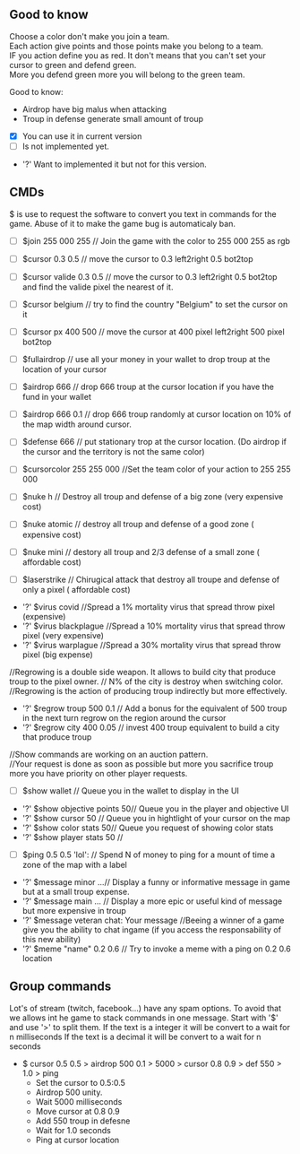 ## Good to know
Choose a color don't make you join a team.  
Each action give points and those points make you belong to a team.  
IF you action define you as red. It don't means that you can't set your cursor to green and defend green.  
More you defend green more you will belong to the green team.   


Good to know:
- Airdrop have big malus when attacking
- Troup in defense generate small amount of troup


- [x] You can use it in current version
- [ ] Is not implemented yet.
- '?' Want to implemented it but not for this version.

## CMDs
$ is use to request the software to convert you text in commands for the game.
Abuse of it to make the game bug is automaticaly ban.

- [ ]  $join 255 000 255 // Join the game with the color to 255 000 255 as rgb
- [ ]  $cursor 0.3 0.5 // move the cursor to 0.3 left2right 0.5 bot2top
- [ ]  $cursor valide 0.3 0.5 // move the cursor to 0.3 left2right 0.5 bot2top and find the valide pixel the nearest of it.
- [ ]  $cursor belgium // try to find the country "Belgium" to set the cursor on it
- [ ]  $cursor px 400 500 // move the cursor at 400 pixel left2right 500 pixel bot2top
- [ ]  $fullairdrop // use all your money in your wallet to drop troup at the location of your cursor
- [ ]  $airdrop 666 // drop 666 troup at the cursor location if you have the fund in your wallet
- [ ]  $airdrop 666 0.1 // drop 666 troup randomly at cursor location on 10% of the map width around cursor.
- [ ]  $defense 666 // put stationary trop at the cursor location. (Do airdrop if the cursor and the territory is not the same color) 
- [ ]  $cursorcolor 255 255 000 //Set the team color of your action to 255 255 000 


- [ ]  $nuke h  // Destroy all troup and defense of a big zone (very expensive cost)
- [ ]  $nuke atomic // destroy all troup and defense of a good zone ( expensive cost)
- [ ]  $nuke mini // destory all troup and 2/3 defense of a small zone ( affordable cost)

- [ ] $laserstrike // Chirugical attack that destroy all troupe and defense of only a pixel ( affordable cost)

- '?' $virus covid //Spread a 1% mortality virus that spread throw pixel (expensive)
- '?' $virus blackplague //Spread a 10% mortality virus that spread throw pixel (very expensive)
- '?' $virus warplague //Spread a 30% mortality virus that spread throw pixel (big expense)



//Regrowing is a double side weapon. It allows to build city that produce troup to the pixel owner. 
// N% of the city is destroy when switching color.
//Regrowing is the action of producing troup indirectly but more effectively. 
- '?' $regrow troup 500 0.1  // Add a bonus for the equivalent of 500 troup in the next turn regrow on the region around the cursor  
- '?' $regrow city  400 0.05 // invest 400 troup equivalent to build a city that produce troup


//Show commands are working on an auction pattern.  
//Your request is done as soon as possible but more you sacrifice troup more you have priority on other player requests.  
- [ ] $show wallet // Queue you in the wallet to display in the UI
- '?' $show objective points 50// Queue you in the player and objective UI
- '?' $show cursor 50 // Queue you in hightlight of your cursor on the map
- '?' $show color stats 50// Queue you request of showing color stats 
- '?' $show player stats 50 // 


- [ ] $ping 0.5 0.5 'lol': // Spend N of money to ping for a mount of time a zone of the map with a label 
- '?' $message minor ...// Display a funny or informative message in game but at a small troup expense.
- '?' $message main ... // Display a more epic or useful kind of message but more expensive in troup 
- '?' $message veteran chat: Your message //Beeing a winner of a game give you the ability to chat ingame (if you access the responsability of this new ability)
- '?' $meme "name" 0.2 0.6 // Try to invoke a meme with a ping on 0.2 0.6 location

## Group commands

Lot's of stream (twitch, facebook...) have any spam options. To avoid that we allows int he game to stack commands in one message.
Start with '$' and use '>' to split them.
If the text is a integer it will be convert to a wait for n milliseconds 
If the text is a decimal it will be convert to a wait for n seconds 

- $ cursor 0.5 0.5 > airdrop 500 0.1 > 5000 > cursor 0.8 0.9 > def 550 > 1.0 > ping 
  - Set the cursor to 0.5:0.5
  - Airdrop 500 unity.
  - Wait 5000 milliseconds
  - Move cursor at 0.8 0.9 
  - Add 550 troup in defesne
  - Wait for 1.0 seconds
  - Ping at cursor location



